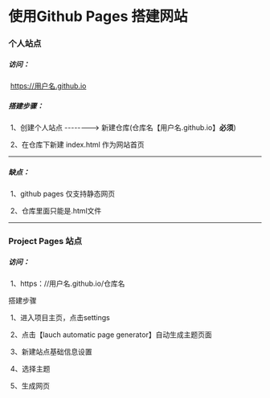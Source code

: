 # 使用Github Pages 搭建网站

### 个人站点

##### 访问：

​	https://用户名.github.io

##### 搭建步骤：

​	1、创建个人站点		-------->		新建仓库(仓库名【用户名.github.io】**必须**)

​	2、在仓库下新建	index.html     作为网站首页	

***

##### 缺点：

​	1、github pages 仅支持静态网页

​	2、仓库里面只能是.html文件

***

### Project Pages 站点 

##### 访问：

​	1、https：//用户名.github.io/仓库名

搭建步骤

​	1、进入项目主页，点击settings

​	2、点击【lauch automatic page generator】自动生成主题页面

​	3、新建站点基础信息设置

​	4、选择主题

​	5、生成网页

